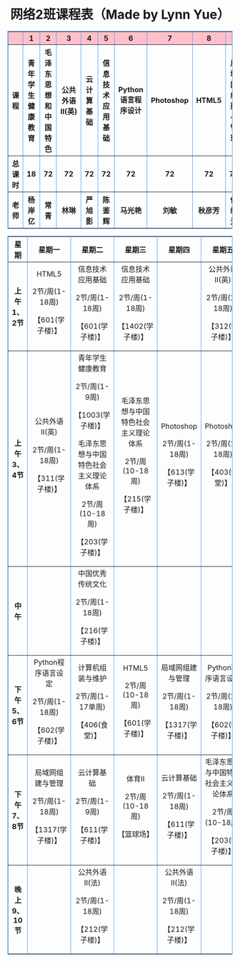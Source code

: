 <!DOCTYPE html>
<head>
<title>计算机网络技术2班课程表</title>
</head>
<html&gt;
<body>
<h1 align="center">网络2班课程表（Made by Lynn Yue）</h1>
<table border="1px" bordercolor="579AEE" cellspacing="1px" cellpadding="10px" align="center" width="1050px">
<tr bgcolor="pink">	
<th align="center" width="30px"></th>
<th align="center" width="30px">1</th>
<th align="center" width="30px">2</th>
<th align="center" width="30px">3</th>
<th align="center" width="30px">4</th>
<th align="center" width="30px">5</th>
<th align="center" width="30px">6</th>
<th align="center" width="30px">7</th>
<th align="center" width="30px">8</th>
<th align="center" width="30px">9</th>
<th align="center" width="30px">10</th>
<th align="center" width="30px">11</th>
<th align="center" width="30px">12</th>
<th align="center" width="30px">13</th>
<th align="center" width="30px">14</th>
<th align="center" width="30px">15</th>
<th align="center" width="30px">16</th>
<th align="center" width="30px">17</th>
<th align="center" width="30px">18</th>
</tr>
<tr>
<th>课程</th>
<th>青年学生健康教育</th>
<th>毛泽东思想和中国特色</th>
<th>公共外语II(英)</th>
<th>云计算基础</th>
<th>信息技术应用基础</th>
<th>Python语言程序设计</th>
<th>Photoshop</th>
<th>HTML5</th>
<th>局域网组建与管理</th>
<th>计算机组装与维护</th>
<th>公共外语II(法)</th>
<th>中国优秀传统文化</th>
<th>体育II</th>
</tr>
<tr>
<th>总课时</th>
<th>18</th>
<th>72</th>
<th>72</th>
<th>72</th>
<th>72</th>
<th>72</th>
<th>72</th>
<th>72</th>
<th>72</th>
<th>21</th>
<th>72</th>
<th>36</th>
<th>36</th>
</tr>
<tr>
<th>老师</th>
<th>杨岸亿</th>
<th>常青</th>
<th>林琳</th>
<th>严旭影</th>
<th>陈鉴辉</th>
<th>马光艳</th>
<th>刘敏</th>
<th>秋彦芳</th>
<th>侯继光</th>
<th>谢海平</th>
<th>曾丽纯</th>
<th>杨琇玮</th>
</tr>
<table border="1px" bordercolor="579AEE" cellspacing="1px" cellpadding="10px" align="center" width="1050px">
<tr>
<th align="center" width="5px">星期</th>
<th>星期一</th>
<th>星期二</th>
<th>星期三</th>
<th>星期四</th>
<th>星期五</th>
</tr>
<tr align="center">
<th>上午1、2节</th>
<td>HTML5<p></p><p>2节/周(1-18周)</p><p>【601(学子楼)】</p></td>
<td>信息技术应用基础<p></p><p>2节/周(1-18周)</p><p>【601(学子楼)】</p></td>
<td>信息技术应用基础<p></p><p>2节/周(1-18周)</p><p>【1402(学子楼)】</p></td>
<td></td>
<td>公共外语II(英)<p></p><p>2节/周(1-18周)</p><p>【312(学子楼)】</p></td>
</tr>
<tr align="center">
<th>上午3、4节</th>
<td>公共外语II(英)<p></p><p>2节/周(1-18周)</p><p>【311(学子楼)】</p></td>
<td>青年学生健康教育<p></p><p>2节/周(1-9周)</p><p>【1003(学子楼)】</p><p>毛泽东思想与中国特色社会主义理论体系</p><p></p><p>2节/周(10-18周)</p><p>【203(学子楼)】</p></td>
<td>毛泽东思想与中国特色社会主义理论体系<p></p><p>2节/周(10-18周)</p><p>【215(学子楼)】</p></td>
<td>Photoshop<p></p><p>2节/周(1-18周)</p><p>【613(学子楼)】</p></td>
<td>Photoshop<p></p><p>2节/周(1-18周)</p><p>【403(食堂)】</p></td>
</tr>
<tr align="center">
<th>中午</th>
<td></td>
<td>中国优秀传统文化<p></p><p>2节/周(1-18周)</p><p>【216(学子楼)】</p></td>
<td></td>
<td></td>
<td></td>
</tr>
<tr align="center">
<th>下午5、6节</th>
<td>Python程序语言设定<p></p><p>2节/周(1-18周)</p><p>【602(学子楼)】</p></td>
<td>计算机组装与维护<p></p><p>2节/周(1-17单周)</p><p>【406(食堂)】</p></td>
<td>HTML5<p></p><p>2节/周(10-18周)</p><p>【601(学子楼)】</p></td>
<td>局域网组建与管理<p></p><p>2节/周(1-18周)</p><p>【1317(学子楼)】</p></td>
<td>Python程序语言设定<p></p><p>2节/周(1-18周)</p><p>【602(学子楼)】</p></td>
</tr>
<tr align="center">
<th>下午7、8节</th>
<td>局域网组建与管理<p></p><p>2节/周(1-18周)</p><p>【1317(学子楼)】</p></td>
<td>云计算基础<p></p><p>2节/周(1-9周)</p><p>【611(学子楼)】</p></td>
<td>体育II<p></p><p>2节/周(10-18周)</p><p>【篮球场】</p></td>
<td>云计算基础<p></p><p>2节/周(1-18周)</p><p>【611(学子楼)】</p></td>
<td>毛泽东思想与中国特色社会主义理论体系<p></p><p>2节/周(10-18周)</p><p>【203(学子楼)】</td>
</tr>
<tr align="center">
<th>晚上9、10节</th>
<td></td>
<td>公共外语II(法)<p></p><p>2节/周(1-18周)</p><p>【212(学子楼)】</p></td>
<td></td>
<td>公共外语II(法)<p></p><p>2节/周(1-18周)</p><p>【212(学子楼)】</p></td>
<td></td>
</tr>
</body>
</html>
